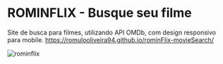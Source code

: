 # ROMINFLIX - Busque seu filme
  
  Site de busca para filmes, utilizando API OMDb, com design responsivo para mobile.
  https://romulooliveira94.github.io/rominFlix-movieSearch/
  
   
![rominflix](https://user-images.githubusercontent.com/99622544/156749633-692348bb-d2c2-4578-856c-852ff4dadfb5.gif)
